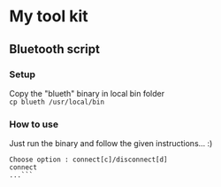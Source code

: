 # My tool kit #

## Bluetooth script ##

### Setup ###
Copy the "blueth" binary in local bin folder </br>
```cp blueth /usr/local/bin```

### How to use ###
Just run the binary and follow the given instructions... :) </br>
```~ ❯ blueth
Choose option : connect[c]/disconnect[d]
connect
...```
